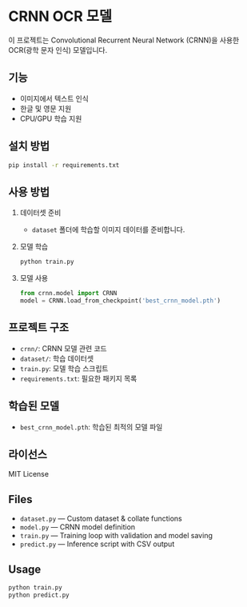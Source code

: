 # CRNN OCR 모델

이 프로젝트는 Convolutional Recurrent Neural Network (CRNN)을 사용한 OCR(광학 문자 인식) 모델입니다.

## 기능
- 이미지에서 텍스트 인식
- 한글 및 영문 지원
- CPU/GPU 학습 지원

## 설치 방법
```bash
pip install -r requirements.txt
```

## 사용 방법
1. 데이터셋 준비
   - `dataset` 폴더에 학습할 이미지 데이터를 준비합니다.

2. 모델 학습
   ```bash
   python train.py
   ```

3. 모델 사용
   ```python
   from crnn.model import CRNN
   model = CRNN.load_from_checkpoint('best_crnn_model.pth')
   ```

## 프로젝트 구조
- `crnn/`: CRNN 모델 관련 코드
- `dataset/`: 학습 데이터셋
- `train.py`: 모델 학습 스크립트
- `requirements.txt`: 필요한 패키지 목록

## 학습된 모델
- `best_crnn_model.pth`: 학습된 최적의 모델 파일

## 라이선스
MIT License

## Files
- `dataset.py` — Custom dataset & collate functions
- `model.py` — CRNN model definition
- `train.py` — Training loop with validation and model saving
- `predict.py` — Inference script with CSV output

## Usage
```bash
python train.py
python predict.py